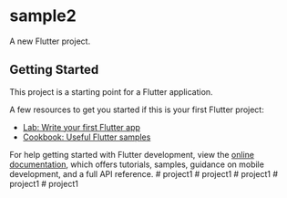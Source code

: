 # sample2

A new Flutter project.

## Getting Started

This project is a starting point for a Flutter application.

A few resources to get you started if this is your first Flutter project:

- [Lab: Write your first Flutter app](https://docs.flutter.dev/get-started/codelab)
- [Cookbook: Useful Flutter samples](https://docs.flutter.dev/cookbook)

For help getting started with Flutter development, view the
[online documentation](https://docs.flutter.dev/), which offers tutorials,
samples, guidance on mobile development, and a full API reference.
#   p r o j e c t 1  
 #   p r o j e c t 1  
 #   p r o j e c t 1  
 #   p r o j e c t 1  
 #   p r o j e c t 1  
 